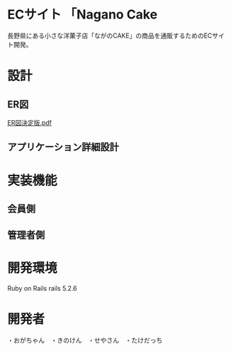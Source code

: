 # ECサイト 「Nagano Cake
長野県にある小さな洋菓子店「ながのCAKE」の商品を通販するためのECサイト開発。

# 設計

## ER図
[ER図決定版.pdf](https://github.com/tropical-drian/nagano-cake/files/6721208/ER.pdf)

## アプリケーション詳細設計

# 実装機能


## 会員側


## 管理者側



# 開発環境
Ruby on Rails rails 5.2.6

# 開発者
・おがちゃん　・きのけん　・せやさん　・たけだっち
